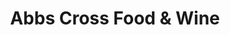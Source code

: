 ---
title: "Abbs Cross Food & Wine"
url: /hornchurch/abbs-cross-food-and-wine/
shop: convenience
---
